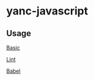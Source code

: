 # yanc-javascript

## Usage

[Basic](./packages/basic/README.md)

[Lint](./packages/lint/README.md)

[Babel](./packages/babel/README.md)
